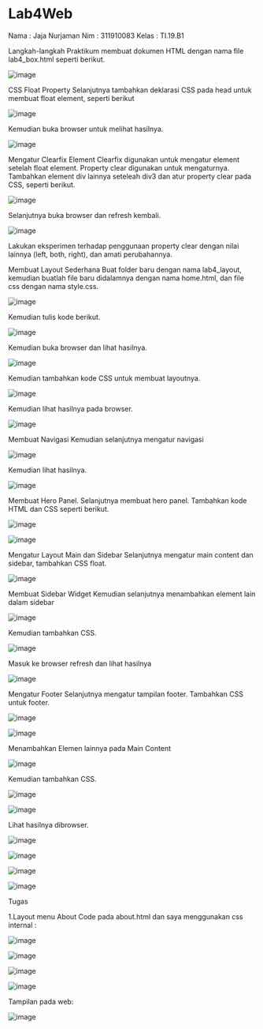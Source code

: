 # Lab4Web
Nama : Jaja Nurjaman
Nim : 311910083
Kelas : TI.19.B1


Langkah-langkah Praktikum 
membuat dokumen HTML dengan nama file lab4_box.html seperti berikut.

![image](https://user-images.githubusercontent.com/81528179/115144528-5276c580-a077-11eb-9e2e-df550903cfd1.png)

CSS Float Property 
Selanjutnya tambahkan deklarasi CSS pada head untuk membuat float element, seperti berikut

![image](https://user-images.githubusercontent.com/81528179/115144553-733f1b00-a077-11eb-8589-9a9a2c1643bf.png)

Kemudian buka browser untuk melihat hasilnya.

![image](https://user-images.githubusercontent.com/81528179/115146242-d46aec80-a07f-11eb-834e-2ecbdf6a6393.png)

Mengatur Clearfix Element 
Clearfix digunakan untuk mengatur element setelah float element. Property clear digunakan untuk mengaturnya. 
Tambahkan element div lainnya seteleah div3 dan atur property clear pada CSS, seperti berikut.

![image](https://user-images.githubusercontent.com/81528179/115146272-f49aab80-a07f-11eb-8533-18dcf67ae3a9.png)

Selanjutnya buka browser dan refresh kembali.

![image](https://user-images.githubusercontent.com/81528179/115146296-16942e00-a080-11eb-8bac-516d0c8b6c43.png)

Lakukan eksperimen terhadap penggunaan property clear dengan nilai lainnya (left, both, right), dan amati perubahannya.

Membuat Layout Sederhana 
Buat folder baru dengan nama lab4_layout, kemudian buatlah file baru didalamnya dengan nama home.html, dan file css dengan nama style.css.

![image](https://user-images.githubusercontent.com/81528179/115146309-2f044880-a080-11eb-8ed7-19dee2e2a1e3.png)

Kemudian tulis kode berikut.

![image](https://user-images.githubusercontent.com/81528179/115146328-3d526480-a080-11eb-9be1-52bd8ba00331.png)

Kemudian buka browser dan lihat hasilnya.

![image](https://user-images.githubusercontent.com/81528179/115146349-52c78e80-a080-11eb-99e7-264b6029dbde.png)

Kemudian tambahkan kode CSS untuk membuat layoutnya.

![image](https://user-images.githubusercontent.com/81528179/115146366-6a067c00-a080-11eb-8ea6-3bbb311e04db.png)

Kemudian lihat hasilnya pada browser.

![image](https://user-images.githubusercontent.com/81528179/115146382-7a1e5b80-a080-11eb-8148-00fb8ff50064.png)

Membuat Navigasi 
Kemudian selanjutnya mengatur navigasi

![image](https://user-images.githubusercontent.com/81528179/115146392-899da480-a080-11eb-9c30-7b3baaa42ef9.png)

Kemudian lihat hasilnya.

![image](https://user-images.githubusercontent.com/81528179/115146422-afc34480-a080-11eb-8118-1f80115bd01f.png)

Membuat Hero Panel. 
Selanjutnya membuat hero panel. Tambahkan kode HTML dan CSS seperti berikut.

![image](https://user-images.githubusercontent.com/81528179/115146442-bd78ca00-a080-11eb-9a90-4ad31c985e1f.png)


![image](https://user-images.githubusercontent.com/81528179/115146452-c6699b80-a080-11eb-9c19-05c5c493ff8d.png)



Mengatur Layout Main dan Sidebar 
Selanjutnya mengatur main content dan sidebar, tambahkan CSS float.

![image](https://user-images.githubusercontent.com/81528179/115146475-e13c1000-a080-11eb-8413-aa66df62a01d.png)

Membuat Sidebar Widget 
Kemudian selanjutnya menambahkan element lain dalam sidebar

![image](https://user-images.githubusercontent.com/81528179/115146485-ed27d200-a080-11eb-952f-4beb68bc45f6.png)

Kemudian tambahkan CSS.

![image](https://user-images.githubusercontent.com/81528179/115146499-fa44c100-a080-11eb-95e4-ba62ed5c05e8.png)

Masuk ke browser refresh dan lihat hasilnya

![image](https://user-images.githubusercontent.com/81528179/115146521-0892dd00-a081-11eb-89b3-c9751ec6ead5.png)

Mengatur Footer 
Selanjutnya mengatur tampilan footer. Tambahkan CSS untuk footer.

![image](https://user-images.githubusercontent.com/81528179/115146535-15afcc00-a081-11eb-863b-50e17677055e.png)


![image](https://user-images.githubusercontent.com/81528179/115146541-1cd6da00-a081-11eb-9293-855e09901280.png)

Menambahkan Elemen lainnya pada Main Content

![image](https://user-images.githubusercontent.com/81528179/115146553-29f3c900-a081-11eb-804c-c63564fe3a78.png)

Kemudian tambahkan CSS.

![image](https://user-images.githubusercontent.com/81528179/115146568-3710b800-a081-11eb-8462-784e566f979b.png)


![image](https://user-images.githubusercontent.com/81528179/115146578-40018980-a081-11eb-8c3d-a01151001bb5.png)

Lihat hasilnya dibrowser.

![image](https://user-images.githubusercontent.com/81528179/115146587-53acf000-a081-11eb-936e-fdf9e0433f0d.png)


![image](https://user-images.githubusercontent.com/81528179/115146597-5c9dc180-a081-11eb-94e5-fb46f794b4a1.png)


![image](https://user-images.githubusercontent.com/81528179/115146606-632c3900-a081-11eb-8ccc-a193f4570734.png)


![image](https://user-images.githubusercontent.com/81528179/115146608-6a534700-a081-11eb-88ac-13bc0600d62c.png)

Tugas

1.Layout menu About Code pada about.html dan saya menggunakan css internal :


![image](https://user-images.githubusercontent.com/81528179/115248588-0482c000-a152-11eb-9ad5-d7887d07da5e.png)


![image](https://user-images.githubusercontent.com/81528179/115248602-09e00a80-a152-11eb-938c-e35f4a4bbe5d.png)


![image](https://user-images.githubusercontent.com/81528179/115248646-12d0dc00-a152-11eb-89f8-c7737086684b.png)


![image](https://user-images.githubusercontent.com/81528179/115248674-18c6bd00-a152-11eb-90ad-ba05b8b9d6d9.png)

Tampilan pada web:

![image](https://user-images.githubusercontent.com/81528179/115248911-4f9cd300-a152-11eb-8dec-8d5cfe9034f7.png)














